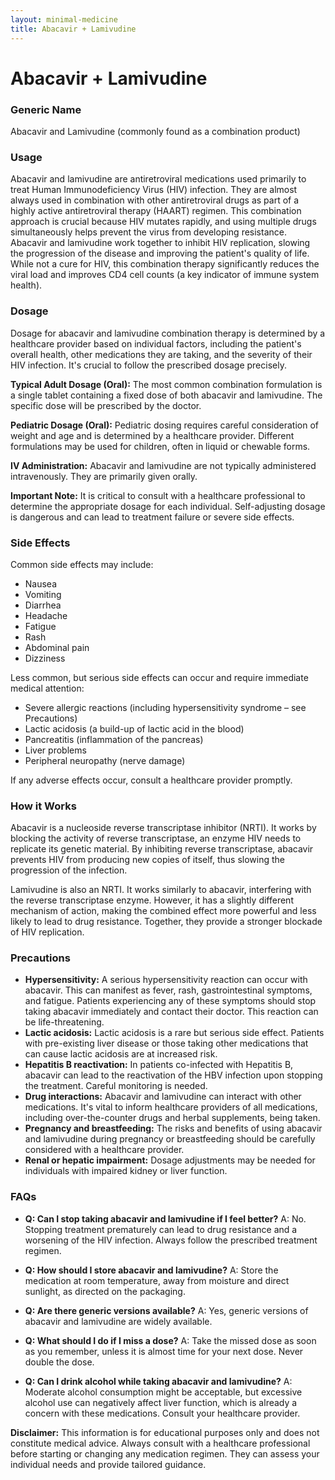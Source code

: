 ```yaml
---
layout: minimal-medicine
title: Abacavir + Lamivudine
---
```


# Abacavir + Lamivudine
### Generic Name
Abacavir and Lamivudine (commonly found as a combination product)

### Usage
Abacavir and lamivudine are antiretroviral medications used primarily to treat Human Immunodeficiency Virus (HIV) infection.  They are almost always used in combination with other antiretroviral drugs as part of a highly active antiretroviral therapy (HAART) regimen.  This combination approach is crucial because HIV mutates rapidly, and using multiple drugs simultaneously helps prevent the virus from developing resistance.  Abacavir and lamivudine work together to inhibit HIV replication, slowing the progression of the disease and improving the patient's quality of life.  While not a cure for HIV, this combination therapy significantly reduces the viral load and improves CD4 cell counts (a key indicator of immune system health).  


### Dosage
Dosage for abacavir and lamivudine combination therapy is determined by a healthcare provider based on individual factors, including the patient's overall health, other medications they are taking, and the severity of their HIV infection.  It's crucial to follow the prescribed dosage precisely.

**Typical Adult Dosage (Oral):** The most common combination formulation is a single tablet containing a fixed dose of both abacavir and lamivudine. The specific dose will be prescribed by the doctor.  

**Pediatric Dosage (Oral):** Pediatric dosing requires careful consideration of weight and age and is determined by a healthcare provider. Different formulations may be used for children, often in liquid or chewable forms.  

**IV Administration:** Abacavir and lamivudine are not typically administered intravenously.  They are primarily given orally.

**Important Note:** It is critical to consult with a healthcare professional to determine the appropriate dosage for each individual.  Self-adjusting dosage is dangerous and can lead to treatment failure or severe side effects.


### Side Effects
Common side effects may include:

* Nausea
* Vomiting
* Diarrhea
* Headache
* Fatigue
* Rash
* Abdominal pain
* Dizziness

Less common, but serious side effects can occur and require immediate medical attention:

* Severe allergic reactions (including hypersensitivity syndrome – see Precautions)
* Lactic acidosis (a build-up of lactic acid in the blood)
* Pancreatitis (inflammation of the pancreas)
* Liver problems
* Peripheral neuropathy (nerve damage)


If any adverse effects occur, consult a healthcare provider promptly.


### How it Works
Abacavir is a nucleoside reverse transcriptase inhibitor (NRTI).  It works by blocking the activity of reverse transcriptase, an enzyme HIV needs to replicate its genetic material.  By inhibiting reverse transcriptase, abacavir prevents HIV from producing new copies of itself, thus slowing the progression of the infection.

Lamivudine is also an NRTI. It works similarly to abacavir, interfering with the reverse transcriptase enzyme.  However, it has a slightly different mechanism of action, making the combined effect more powerful and less likely to lead to drug resistance.  Together, they provide a stronger blockade of HIV replication.


### Precautions
* **Hypersensitivity:** A serious hypersensitivity reaction can occur with abacavir. This can manifest as fever, rash, gastrointestinal symptoms, and fatigue.  Patients experiencing any of these symptoms should stop taking abacavir immediately and contact their doctor.  This reaction can be life-threatening.
* **Lactic acidosis:**  Lactic acidosis is a rare but serious side effect.  Patients with pre-existing liver disease or those taking other medications that can cause lactic acidosis are at increased risk.
* **Hepatitis B reactivation:** In patients co-infected with Hepatitis B, abacavir can lead to the reactivation of the HBV infection upon stopping the treatment.  Careful monitoring is needed.
* **Drug interactions:** Abacavir and lamivudine can interact with other medications.  It's vital to inform healthcare providers of all medications, including over-the-counter drugs and herbal supplements, being taken.
* **Pregnancy and breastfeeding:** The risks and benefits of using abacavir and lamivudine during pregnancy or breastfeeding should be carefully considered with a healthcare provider.
* **Renal or hepatic impairment:** Dosage adjustments may be needed for individuals with impaired kidney or liver function.

### FAQs

* **Q: Can I stop taking abacavir and lamivudine if I feel better?**  A: No.  Stopping treatment prematurely can lead to drug resistance and a worsening of the HIV infection.  Always follow the prescribed treatment regimen.

* **Q: How should I store abacavir and lamivudine?** A: Store the medication at room temperature, away from moisture and direct sunlight, as directed on the packaging.

* **Q: Are there generic versions available?** A: Yes, generic versions of abacavir and lamivudine are widely available.

* **Q: What should I do if I miss a dose?** A: Take the missed dose as soon as you remember, unless it is almost time for your next dose.  Never double the dose.

* **Q: Can I drink alcohol while taking abacavir and lamivudine?** A:  Moderate alcohol consumption might be acceptable, but excessive alcohol use can negatively affect liver function, which is already a concern with these medications.  Consult your healthcare provider.


**Disclaimer:** This information is for educational purposes only and does not constitute medical advice. Always consult with a healthcare professional before starting or changing any medication regimen.  They can assess your individual needs and provide tailored guidance.
